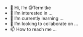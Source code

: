 - 👋 Hi, I’m @Termitke
- 👀 I’m interested in ...
- 🌱 I’m currently learning ...
- 💞️ I’m looking to collaborate on ...
- 📫 How to reach me ...

<!---
Termitke/Termitke is a ✨ special ✨ repository because its `README.md` (this file) appears on your GitHub profile.
You can click the Preview link to take a look at your changes.
--->
